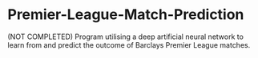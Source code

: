 # Premier-League-Match-Prediction
(NOT COMPLETED) Program utilising a deep artificial neural network to learn from and predict the outcome of Barclays Premier League matches.

